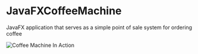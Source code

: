 # JavaFXCoffeeMachine
JavaFX application that serves as a simple point of sale system for ordering coffee

![Coffee Machine In Action](in_action.jpg)

